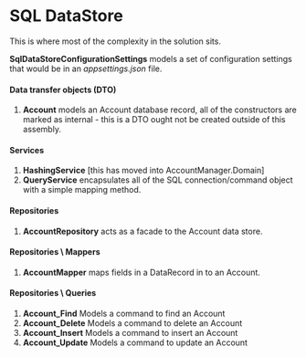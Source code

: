 ﻿# SQL DataStore
This is where most of the complexity in the solution sits.


**SqlDataStoreConfigurationSettings** models a set of configuration settings that would be in an *appsettings.json* file.


#### Data transfer objects (DTO)
1. **Account** models an Account database record, all of the constructors are marked as internal - this is a DTO ought not be created outside of this assembly.

#### Services
1. **HashingService** [this has moved into AccountManager.Domain]
2. **QueryService** encapsulates all of the SQL connection/command object with a simple mapping method.

#### Repositories
1. **AccountRepository** acts as a facade to the Account data store.

#### Repositories \ Mappers
1. **AccountMapper** maps fields in a DataRecord in to an Account.

#### Repositories \ Queries
1. **Account_Find** Models a command to find an Account
2. **Account_Delete** Models a command to delete an Account
3. **Account_Insert** Models a command to insert an Account
4. **Account_Update** Models a command to update an Account

